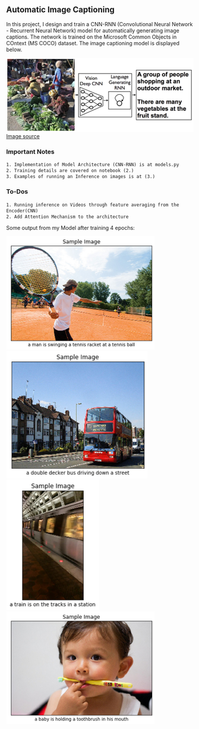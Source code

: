 ## Automatic Image Captioning

In this project, I design and train a CNN-RNN (Convolutional Neural Network - Recurrent Neural Network) model for automatically generating image captions. The network is trained on the Microsoft Common Objects in COntext (MS COCO) dataset. The image captioning model is displayed below.

![Image Captioning Model](../images_gifs/cnn_rnn_model.png?raw=true) [Image source](https://arxiv.org/pdf/1411.4555.pdf)

### Important Notes
```
1. Implementation of Model Architecture (CNN-RNN) is at models.py
2. Training details are covered on notebook (2.)
3. Examples of running an Inference on images is at (3.)  
```

### To-Dos
```
1. Running inference on Videos through feature averaging from the Encoder(CNN) 
2. Add Attention Mechanism to the architecture 
```

Some output from my Model after training 4 epochs:
<p float="left">
  <img src="../images_gifs/P2-46.png" width="400" />
  <img src="../images_gifs/P2-52.png" width="380" /> 
    <img src="../images_gifs/P2-45.png" width="250" />
    <img src="../images_gifs/P2-48.png" width="400" />
</p>
